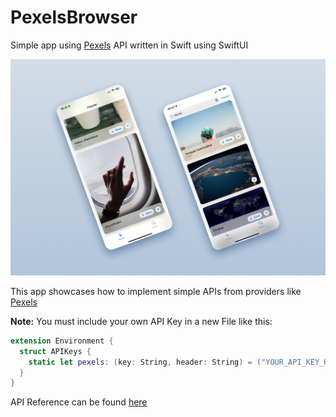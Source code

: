 # PexelsBrowser
Simple app using [Pexels](https://pexels.com) API written in Swift using SwiftUI

![Pexels Browser Preview](https://github.com/lukepistrol/PexelsBrowser/blob/master/Resources/PexelsBrowserApp.jpg "Pexels Browser")

This app showcases how to implement simple APIs from providers like [Pexels](https://pexels.com)

**Note:** You must include your own API Key in a new File like this:

```swift 
extension Environment {
  struct APIKeys {
    static let pexels: (key: String, header: String) = ("YOUR_API_KEY_HERE", "Authorization")
  }
} 
```

API Reference can be found [here](https://www.pexels.com/api/documentation/)
